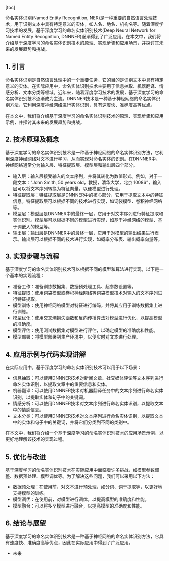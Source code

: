 
[toc]                    
                
                
命名实体识别(Named Entity Recognition, NER)是一种重要的自然语言处理技术，用于识别文本中具有特定意义的实体，如人名、地名、机构名等。随着深度学习技术的发展，基于深度学习的命名实体识别技术(Deep Neural Network for Named Entity Recognition, DNNNER)逐渐得到了广泛应用。在本文中，我们将介绍基于深度学习的命名实体识别技术的原理、实现步骤和应用场景，并探讨其未来的发展趋势和挑战。

## 1. 引言

命名实体识别是自然语言处理中的一个重要任务，它的目的是识别文本中具有特定意义的实体。在实际应用中，命名实体识别技术主要用于信息抽取、机器翻译、情感分析、文本分类等领域。近年来，随着深度学习技术的发展，基于深度学习的命名实体识别技术逐渐成为主流。DNNNER技术是一种基于神经网络的命名实体识别方法，它利用深度神经网络进行实体识别，具有速度快、准确度高等优点。

在本文中，我们将介绍基于深度学习的命名实体识别技术的原理、实现步骤和应用示例，并探讨其未来的发展趋势和挑战。

## 2. 技术原理及概念

基于深度学习的命名实体识别技术是一种基于神经网络的命名实体识别方法，它利用深度神经网络对文本进行学习，从而实现对命名实体的识别。在DNNNER中，神经网络通常分为输入层、特征提取层、模型层和输出层四个部分。

- 输入层：输入层接受输入的文本序列，并将其转化为数值形式。例如，对于一段文本：“John Smith, 50 years old，教授，清华大学，北京 10086”，输入层可以将文本序列转换为特征向量，以便模型进行处理。
- 特征提取层：特征提取层是DNNNER中的核心部分，它用于提取文本中的特征信息。特征提取层可以根据不同的技术进行实现，如词袋模型、卷积神经网络等。
- 模型层：模型层是DNNNER中的最终一层，它用于对文本序列进行特征提取和实体识别。模型层可以根据不同的模型进行实现，如基于神经网络的模型、基于词嵌入的模型等。
- 输出层：输出层是DNNNER中的最终一层，它用于对模型的输出结果进行表示。输出层可以根据不同的技术进行实现，如概率分布表、输出概率向量等。

## 3. 实现步骤与流程

基于深度学习的命名实体识别技术可以根据不同的模型和算法进行实现，以下是一个基本的实现流程：

- 准备工作：准备训练数据集、数据预处理工具、超参数设置等。
- 特征提取：使用词袋模型或卷积神经网络等词袋模型技术对输入的文本序列进行特征提取。
- 模型训练：使用神经网络模型对特征进行编码，并将其应用于训练数据集上进行训练。
- 模型优化：使用交叉熵损失函数和反向传播算法对模型进行优化，以提高模型的准确度。
- 模型评估：使用测试数据集对模型进行评估，以确定模型的准确度和性能。
- 模型部署：将模型部署到生产环境中，以便实时对文本进行处理。

## 4. 应用示例与代码实现讲解

在实际应用中，基于深度学习的命名实体识别技术可以用于以下场景：

- 信息抽取：可以使用DNNNER技术对新闻文章、社交媒体评论等文本序列进行命名实体识别，以提取文章中的重要信息和实体。
- 机器翻译：可以使用DNNNER技术对机器翻译任务中的文本序列进行命名实体识别，以提取实体和句子中的关键词。
- 情感分析：可以使用DNNNER技术对文本序列进行命名实体识别，以提取文本中的情感信息。
- 文本分类：可以使用DNNNER技术对文本序列进行命名实体识别，以提取文本中的实体和句子中的关键词，并将它们分类到不同的类别中。

在本文中，我们将介绍一个基于深度学习的命名实体识别技术的应用场景示例，以更好地理解该技术的实现过程。

## 5. 优化与改进

基于深度学习的命名实体识别技术在实际应用中面临着许多挑战，如模型参数调整、数据预处理、模型调优等。为了解决这些问题，我们可以采用以下方法：

- 数据预处理：在使用前，对文本进行预处理，如分词、词干提取等，以更好地支持模型的训练。
- 模型调优：在使用前，对模型进行调优，以提高模型的准确度和性能。
- 模型融合：可以将多个模型进行融合，以提高模型的准确度和性能。

## 6. 结论与展望

基于深度学习的命名实体识别技术是一种基于神经网络的命名实体识别方法，它具有速度快、准确度高等优点，因此在实际应用中得到了广泛应用。

- 未来

